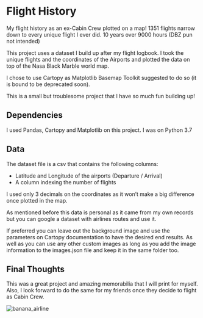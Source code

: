 # Flight History
My flight history as an ex-Cabin Crew plotted on a map! 1351 flights narrow down to every unique flight I ever did. 10 years over 9000 hours (DBZ pun not intended)

This project uses a dataset I build up after my flight logbook. I took the unique flights and the coordinates of the Airports and plotted the data on top of the Nasa Black Marble world map.

I chose to use Cartopy as Matplotlib Basemap Toolkit suggested to do so (it is bound to be deprecated soon).

This is a small but troublesome project that I have so much fun building up!

## Dependencies

I used Pandas, Cartopy and Matplotlib on this project. I was on Python 3.7

## Data

The dataset file is a csv that contains the following columns:
  - Latitude and Longitude of the airports (Departure / Arrival)
  - A column indexing the number of flights

I used only 3 decimals on the coordinates as it won’t make a big difference once plotted in the map.

As mentioned before this data is personal as it came from my own records but you can google a dataset with airlines routes and use it.

If preferred you can leave out the background image and use the parameters on Cartopy documentation to have the desired end results. As well as you can use any other custom images as long as you add the image information to the images.json file and keep it in the same folder too.

## Final Thoughts

This was a great project and amazing memorabilia that I will print for myself. Also, I look forward to do the same for my friends once they decide to flight as Cabin Crew.

![banana_airline](https://user-images.githubusercontent.com/85826647/136094929-5bd4e7df-5160-4469-8272-348d41d9db01.png)

